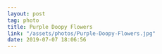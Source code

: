 ```yaml
---
layout: post
tag: photo
title: Purple Doopy Flowers
link: "/assets/photos/Purple-Doopy-Flowers.jpg"
date: 2019-07-07 18:06:56
---
```

